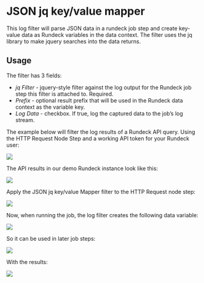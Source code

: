 # JSON jq key/value mapper

This log filter will parse JSON data in a rundeck job step and create key-value data as Rundeck variables in the data context. The filter uses the jq library to make jquery searches into the data returns.

## Usage

The filter has 3 fields:

- *jq Filter* - jquery-style filter against the log output for the Rundeck job step this filter is attached to. Required.
- *Prefix* - optional result prefix that will be used in the Rundeck data context as the variable key.
- *Log Data* - checkbox. If true, log the captured data to the job’s log stream.

The example below will filter the log results of a Rundeck API query. Using the HTTP Request Node Step and a working API token for your Rundeck user:

![](@assets/img/logfilter-jsonjq-example1.png)

The API results in our demo Rundeck instance look like this:

![](@assets/img/logfilter-jsonjq-example2.png)

Apply the JSON jq key/value Mapper filter to the HTTP Request node step:

![](@assets/img/logfilter-jsonjq-example3.png)

Now, when running the job, the log filter creates the following data variable:

![](@assets/img/logfilter-jsonjq-example4.png)

So it can be used in later job steps:

![](@assets/img/logfilter-jsonjq-example5.png)

With the results:

![](@assets/img/logfilter-jsonjq-example6.png)
